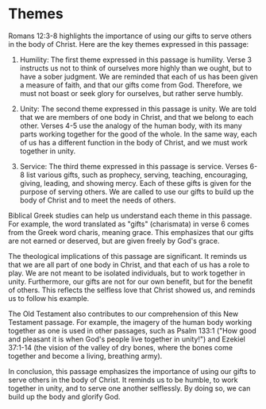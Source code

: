 # Themes

Romans 12:3-8 highlights the importance of using our gifts to serve others in the body of Christ. Here are the key themes expressed in this passage:

1. Humility: The first theme expressed in this passage is humility. Verse 3 instructs us not to think of ourselves more highly than we ought, but to have a sober judgment. We are reminded that each of us has been given a measure of faith, and that our gifts come from God. Therefore, we must not boast or seek glory for ourselves, but rather serve humbly.

2. Unity: The second theme expressed in this passage is unity. We are told that we are members of one body in Christ, and that we belong to each other. Verses 4-5 use the analogy of the human body, with its many parts working together for the good of the whole. In the same way, each of us has a different function in the body of Christ, and we must work together in unity.

3. Service: The third theme expressed in this passage is service. Verses 6-8 list various gifts, such as prophecy, serving, teaching, encouraging, giving, leading, and showing mercy. Each of these gifts is given for the purpose of serving others. We are called to use our gifts to build up the body of Christ and to meet the needs of others.

Biblical Greek studies can help us understand each theme in this passage. For example, the word translated as "gifts" (charismata) in verse 6 comes from the Greek word charis, meaning grace. This emphasizes that our gifts are not earned or deserved, but are given freely by God's grace. 

The theological implications of this passage are significant. It reminds us that we are all part of one body in Christ, and that each of us has a role to play. We are not meant to be isolated individuals, but to work together in unity. Furthermore, our gifts are not for our own benefit, but for the benefit of others. This reflects the selfless love that Christ showed us, and reminds us to follow his example.

The Old Testament also contributes to our comprehension of this New Testament passage. For example, the imagery of the human body working together as one is used in other passages, such as Psalm 133:1 ("How good and pleasant it is when God's people live together in unity!") and Ezekiel 37:1-14 (the vision of the valley of dry bones, where the bones come together and become a living, breathing army).

In conclusion, this passage emphasizes the importance of using our gifts to serve others in the body of Christ. It reminds us to be humble, to work together in unity, and to serve one another selflessly. By doing so, we can build up the body and glorify God.

